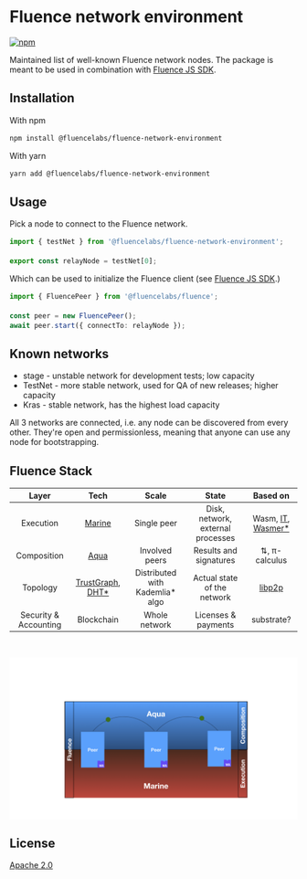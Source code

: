 # Fluence network environment

[![npm](https://img.shields.io/npm/v/@fluencelabs/fluence-network-environment)](https://www.npmjs.com/package/@fluencelabs/fluence-network-environment)

Maintained list of well-known Fluence network nodes. The package is meant to be used in combination with [Fluence JS SDK](https://github.com/fluencelabs/fluence-js).

## Installation

With npm

```bash
npm install @fluencelabs/fluence-network-environment
```

With yarn

```bash
yarn add @fluencelabs/fluence-network-environment
```

## Usage

Pick a node to connect to the Fluence network.

```typescript
import { testNet } from '@fluencelabs/fluence-network-environment';

export const relayNode = testNet[0];
```

Which can be used to initialize the Fluence client (see [Fluence JS SDK](https://github.com/fluencelabs/fluence-js).)

```typescript
import { FluencePeer } from '@fluencelabs/fluence';

const peer = new FluencePeer();
await peer.start({ connectTo: relayNode });
```

## Known networks

-   stage - unstable network for development tests; low capacity
-   TestNet - more stable network, used for QA of new releases; higher capacity
-   Kras - stable network, has the highest load capacity

All 3 networks are connected, i.e. any node can be discovered from every other. They're open and permissionless, meaning that anyone can use any node for bootstrapping.

## Fluence Stack

|         Layer         |                                                               Tech                                                                |              Scale               |               State               |                                                   Based on                                                    |
| :-------------------: | :-------------------------------------------------------------------------------------------------------------------------------: | :------------------------------: | :-------------------------------: | :-----------------------------------------------------------------------------------------------------------: |
|       Execution       |                                          [Marine](https://github.com/fluencelabs/marine)                                          |           Single peer            | Disk, network, external processes | Wasm, [IT](https://github.com/fluencelabs/interface-types), [Wasmer\*](https://github.com/fluencelabs/wasmer) |
|      Composition      |                                            [Aqua](https://github.com/fluencelabs/aqua)                                            |          Involved peers          |      Results and signatures       |                                                 ⇅, π-calculus                                                 |
|       Topology        | [TrustGraph](https://github.com/fluencelabs/fluence/tree/master/trust-graph), [DHT\*](https://github.com/fluencelabs/rust-libp2p) | Distributed with Kademlia\* algo |    Actual state of the network    |                                [libp2p](https://github.com/libp2p/rust-libp2p)                                |
| Security & Accounting |                                                            Blockchain                                                             |          Whole network           |        Licenses & payments        |                                                  substrate?                                                   |

<br/>

<p width="100%">
<img alt="aquamarine scheme" align="center" src="doc/image.png"/>
</p>

## License

[Apache 2.0](https://github.com/fluencelabs/fluence/blob/trustless_computing/LICENSE.md)
